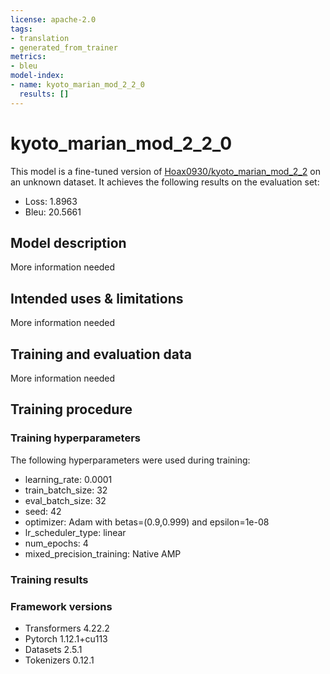 ```yaml
---
license: apache-2.0
tags:
- translation
- generated_from_trainer
metrics:
- bleu
model-index:
- name: kyoto_marian_mod_2_2_0
  results: []
---
```


<!-- This model card has been generated automatically according to the information the Trainer had access to. You
should probably proofread and complete it, then remove this comment. -->

# kyoto_marian_mod_2_2_0

This model is a fine-tuned version of [Hoax0930/kyoto_marian_mod_2_2](https://huggingface.co/Hoax0930/kyoto_marian_mod_2_2) on an unknown dataset.
It achieves the following results on the evaluation set:
- Loss: 1.8963
- Bleu: 20.5661

## Model description

More information needed

## Intended uses & limitations

More information needed

## Training and evaluation data

More information needed

## Training procedure

### Training hyperparameters

The following hyperparameters were used during training:
- learning_rate: 0.0001
- train_batch_size: 32
- eval_batch_size: 32
- seed: 42
- optimizer: Adam with betas=(0.9,0.999) and epsilon=1e-08
- lr_scheduler_type: linear
- num_epochs: 4
- mixed_precision_training: Native AMP

### Training results



### Framework versions

- Transformers 4.22.2
- Pytorch 1.12.1+cu113
- Datasets 2.5.1
- Tokenizers 0.12.1
